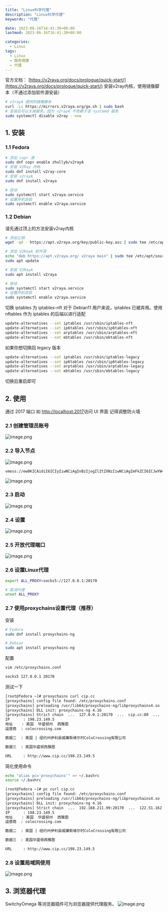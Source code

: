 ```yaml
---
title: "Linux科学代理"
description: "Linux科学代理"
keywords: "代理"

date: 2023-06-16T16:41:30+08:00
lastmod: 2023-06-16T16:41:30+08:00

categories:
  - Linux
tags:
  - Linux
  - 服务搭建
  - 代理
---
```


官方文档： [https://v2raya.org/docs/prologue/quick-start/](https://v2raya.org/docs/prologue/quick-start/)
安装v2ray内核，使用镜像脚本（不通过添加软件源安装）
```bash
# v2rayA 提供的镜像脚本
curl -Ls https://mirrors.v2raya.org/go.sh | sudo bash
# 安装后可以关掉服务，因为 v2rayA 不依赖于该 systemd 服务
sudo systemctl disable v2ray --now
```
## 1. 安装
### 1.1 Fedora
```bash
# 添加 copr 源
sudo dnf copr enable zhullyb/v2rayA
# 安装 V2Ray 内核
sudo dnf install v2ray-core
# 安装 v2rayA
sudo dnf install v2raya

# 启动
sudo systemctl start v2raya.service
# 设置开机自启
sudo systemctl enable v2raya.service
```
### 1.2 Debian
请先通过顶上的方法安装v2ray内核
```bash
# 添加公钥
wget -qO - https://apt.v2raya.org/key/public-key.asc | sudo tee /etc/apt/trusted.gpg.d/v2raya.asc

# 添加 V2RayA 软件源
echo "deb https://apt.v2raya.org/ v2raya main" | sudo tee /etc/apt/sources.list.d/v2raya.list
sudo apt update

# 安装 V2RayA
sudo apt install v2raya

# 启动
sudo systemctl start v2raya.service
# 设置开机自启 
sudo systemctl enable v2raya.service
```

切换 iptables 为 iptables-nft
对于 Debian11 用户来说，iptables 已被弃用。使用 nftables 作为 iptables 的后端以进行适配
```bash
update-alternatives --set iptables /usr/sbin/iptables-nft
update-alternatives --set ip6tables /usr/sbin/ip6tables-nft
update-alternatives --set arptables /usr/sbin/arptables-nft
update-alternatives --set ebtables /usr/sbin/ebtables-nft
```
如果你想切换回 legacy 版本
```bash
update-alternatives --set iptables /usr/sbin/iptables-legacy
update-alternatives --set ip6tables /usr/sbin/ip6tables-legacy
update-alternatives --set arptables /usr/sbin/arptables-legacy
update-alternatives --set ebtables /usr/sbin/ebtables-legacy
```
切换后重启即可

## 2. 使用
通过 2017 端口 如 [http://localhost:2017](http://localhost:2017)访问 UI 界面
记得调整防火墙
### 2.1 创建管理员账号
![image.png](https://cdn.nlark.com/yuque/0/2022/png/22223333/1663728117310-565fd5e4-4392-42c5-8da7-cdc6bec6164f.png#clientId=u967c4c27-84fc-4&crop=0&crop=0&crop=1&crop=1&from=paste&height=645&id=u31e9f06c&margin=%5Bobject%20Object%5D&name=image.png&originHeight=968&originWidth=743&originalType=binary&ratio=1&rotation=0&showTitle=false&size=71775&status=done&style=none&taskId=u424eb700-c75a-486b-9a7f-df29209e28b&title=&width=495.3333333333333)
### 2.2 导入节点
![image.png](https://cdn.nlark.com/yuque/0/2022/png/22223333/1663728187878-f6bda573-ab16-4648-9a82-e5a0e7d5e2a9.png#clientId=u967c4c27-84fc-4&crop=0&crop=0&crop=1&crop=1&from=paste&height=264&id=ude31bcdb&margin=%5Bobject%20Object%5D&name=image.png&originHeight=396&originWidth=789&originalType=binary&ratio=1&rotation=0&showTitle=false&size=42877&status=done&style=none&taskId=u63a5ce6b-30c1-47aa-b464-e5ad147d83c&title=&width=526)
```bash
vmess://ew0KICAidiI6ICIyIiwNCiAgInBzIjogIlZtZXNzIiwNCiAgImFkZCI6ICJwYW4uZ29zc2lwLnRrIiwNCiAgInBvcnQiOiAiNDQzIiwNCiAgImlkIjogIjcyNTQ0Nzk0LTRhYWUtNGVmNy1jMmRhLTUxOTRjN2RkOGI4NSIsDQogICJhaWQiOiAiMCIsDQogICJzY3kiOiAiYXV0byIsDQogICJuZXQiOiAid3MiLA0KICAidHlwZSI6ICJub25lIiwNCiAgImhvc3QiOiAicGFuLmdvc3NpcC50ayIsDQogICJwYXRoIjogIi9nb2ZpYyIsDQogICJ0bHMiOiAidGxzIiwNCiAgInNuaSI6ICIiLA0KICAiYWxwbiI6ICIiDQp9
```
![image.png](https://cdn.nlark.com/yuque/0/2022/png/22223333/1663728252858-a7bb1827-c378-4581-bec2-f5da1de95d49.png#clientId=u967c4c27-84fc-4&crop=0&crop=0&crop=1&crop=1&from=paste&height=339&id=ucd72734d&margin=%5Bobject%20Object%5D&name=image.png&originHeight=508&originWidth=2007&originalType=binary&ratio=1&rotation=0&showTitle=false&size=40236&status=done&style=none&taskId=u97077a7e-d277-44a4-a7a5-f1b1c41f288&title=&width=1338)
### 2.3 启动
![image.png](https://cdn.nlark.com/yuque/0/2022/png/22223333/1663728372471-eaba2a03-1979-452d-b426-1a3d284bdec9.png#clientId=u967c4c27-84fc-4&crop=0&crop=0&crop=1&crop=1&from=paste&height=393&id=u9f845931&margin=%5Bobject%20Object%5D&name=image.png&originHeight=589&originWidth=2197&originalType=binary&ratio=1&rotation=0&showTitle=false&size=68559&status=done&style=none&taskId=u13cc2f5a-26b0-4c72-9a82-df12b4d412f&title=&width=1464.6666666666667)
### 2.4 设置
![image.png](https://cdn.nlark.com/yuque/0/2022/png/22223333/1663728571325-298d2d49-ac7f-45a4-842a-ccc5dfd5da85.png#clientId=u967c4c27-84fc-4&crop=0&crop=0&crop=1&crop=1&from=paste&height=583&id=u8ce433ee&margin=%5Bobject%20Object%5D&name=image.png&originHeight=875&originWidth=987&originalType=binary&ratio=1&rotation=0&showTitle=false&size=86450&status=done&style=none&taskId=uf6382972-7651-4ca8-9926-5ab03df51b0&title=&width=658)
### 2.5 开放代理端口
![image.png](https://cdn.nlark.com/yuque/0/2022/png/22223333/1663728728774-05f1ae70-ff7a-4770-b256-8aeec9af9606.png#clientId=u967c4c27-84fc-4&crop=0&crop=0&crop=1&crop=1&from=paste&height=550&id=u7f58547c&margin=%5Bobject%20Object%5D&name=image.png&originHeight=825&originWidth=1260&originalType=binary&ratio=1&rotation=0&showTitle=false&size=81840&status=done&style=none&taskId=u1763b769-c369-4818-bc06-d2cb78e465f&title=&width=840)

### 2.6 设置Linux代理
```bash
export ALL_PROXY=socks5://127.0.0.1:20170

# 取消代理
unset ALL_PROXY
```
### 2.7 使用proxychains设置代理（推荐）
安装
```bash
# Fedora
sudo dnf install proxychains-ng

# Debian
sudo apt install proxychains-ng
```
配置
```bash
vim /etc/proxychains.conf

socks5 127.0.0.1 20170
```
测试一下
```bash
[root@fedora ~]# proxychains curl cip.cc
[proxychains] config file found: /etc/proxychains.conf
[proxychains] preloading /usr/lib64/proxychains-ng/libproxychains4.so
[proxychains] DLL init: proxychains-ng 4.16
[proxychains] Strict chain  ...  127.0.0.1:20170  ...  cip.cc:80  ...  OK
IP      : 198.23.149.5
地址    : 美国  华盛顿州  西雅图
运营商  : colocrossing.com

数据二  : 美国 | 纽约州伊利县威廉斯维尔村ColoCrossing有限公司

数据三  : 美国华盛顿西雅图

URL     : http://www.cip.cc/198.23.149.5
```
简化使用命令
```bash
echo "alias pc='proxychains'" >> ~/.bashrc
source ~/.bashrc

[root@fedora ~]# pc curl cip.cc
[proxychains] config file found: /etc/proxychains.conf
[proxychains] preloading /usr/lib64/proxychains-ng/libproxychains4.so
[proxychains] DLL init: proxychains-ng 4.16
[proxychains] Strict chain  ...  192.168.211.99:20170  ...  122.51.162.249:80  ...  OK
IP      : 198.23.149.5
地址    : 美国  华盛顿州  西雅图
运营商  : colocrossing.com

数据二  : 美国 | 纽约州伊利县威廉斯维尔村ColoCrossing有限公司

数据三  : 美国华盛顿西雅图

URL     : http://www.cip.cc/198.23.149.5
```
### 2.8 设置局域网使用
![image.png](https://cdn.nlark.com/yuque/0/2022/png/22223333/1663730963472-02317f57-9a7f-450d-9e59-a9a816563533.png#clientId=u967c4c27-84fc-4&crop=0&crop=0&crop=1&crop=1&from=paste&height=527&id=u3b185e36&margin=%5Bobject%20Object%5D&name=image.png&originHeight=790&originWidth=956&originalType=binary&ratio=1&rotation=0&showTitle=false&size=85940&status=done&style=none&taskId=u55482049-481e-48ce-81a3-3708342fe4b&title=&width=637.3333333333334)
## 3. 浏览器代理
SwitchyOmega 等浏览器插件可为浏览器提供代理服务。
![image.png](https://cdn.nlark.com/yuque/0/2022/png/22223333/1663731716635-53967692-a26b-4a25-8364-c97ba7667536.png#clientId=u967c4c27-84fc-4&crop=0&crop=0&crop=1&crop=1&from=paste&height=221&id=u665f3874&margin=%5Bobject%20Object%5D&name=image.png&originHeight=332&originWidth=1540&originalType=binary&ratio=1&rotation=0&showTitle=false&size=41348&status=done&style=none&taskId=u72b864e5-02b1-4d77-8747-75820b6c494&title=&width=1026.6666666666667)
